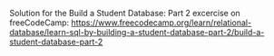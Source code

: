Solution for the Build a Student Database: Part 2 excercise on freeCodeCamp: https://www.freecodecamp.org/learn/relational-database/learn-sql-by-building-a-student-database-part-2/build-a-student-database-part-2